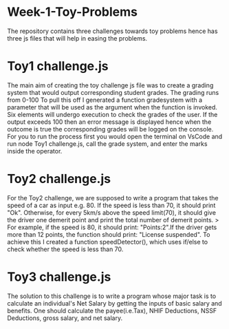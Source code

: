 # Week-1-Toy-Problems
The repository contains three challenges towards toy problems hence has three js files that will help in easing the problems.
  # Toy1 challenge.js
  The main aim of creating the toy challenge js file was to create a grading system that would output corresponding student 
  grades. The grading runs from 0-100
  To pull this off I generated a function gradesystem with a parameter that will be used as the argument when the function is 
  invoked.
  Six elements will undergo execution to check the grades of the user.
  If the output exceeds 100 then an error message is displayed hence when the outcome is true the corresponding grades will be 
  logged on the console.
  For you to run the process first you would open the terminal on VsCode and run node Toy1 challenge.js, call the grade 
  system, and enter the marks inside the operator. 

  # Toy2 challenge.js
  For the Toy2 challenge, we are supposed to write a program that takes the speed of a car as input e.g. 80. If the speed is 
  less than 70, it should print "Ok".
  Otherwise, for every 5km/s above the speed limit(70), it should give the driver one demerit point and print the total 
  number of demerit points.
     > For example, if the speed is 80, it should print: "Points:2".If the driver gets more than 12 points, the function should print: "License suspended".
  To achieve this I created a function speedDetector(), which uses if/else to check whether the speed is less than 70.

  # Toy3 challenge.js
  The solution to this challenge is to write a program whose major task is to calculate an individual's Net Salary by 
  getting the inputs of basic salary and benefits.
  One should calculate the payee(i.e.Tax), NHIF Deductions, NSSF Deductions, gross salary, and net salary.
  
  
